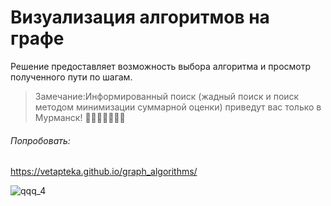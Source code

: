 # Визуализация алгоритмов на графе

Решение предоставляет возможность выбора алгоритма и просмотр полученного пути по шагам. 
> Замечание:Информированный поиск (жадный поиск и поиск методом минимизации суммарной оценки) приведут вас только в Мурманск! 👹👹👹👹👺👺👺

###### Попробовать:
https://vetapteka.github.io/graph_algorithms/

![qqq_4](https://user-images.githubusercontent.com/83884905/208310560-833c88cf-069b-4844-9790-74bf0304481d.gif)
